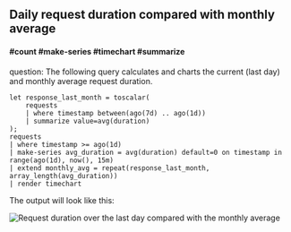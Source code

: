 ## Daily request duration compared with monthly average
#### #count #make-series #timechart #summarize


question: The following query calculates and charts the current (last day) and monthly average request duration.

```
let response_last_month = toscalar(
    requests
    | where timestamp between(ago(7d) .. ago(1d))
    | summarize value=avg(duration) 
);
requests
| where timestamp >= ago(1d)
| make-series avg_duration = avg(duration) default=0 on timestamp in range(ago(1d), now(), 15m) 
| extend monthly_avg = repeat(response_last_month, array_length(avg_duration))
| render timechart
```

The output will look like this:
<p><img src="~/examples/images/current-duration-vs-monthly-average.png" alt="Request duration over the last day compared with the monthly average"></p>